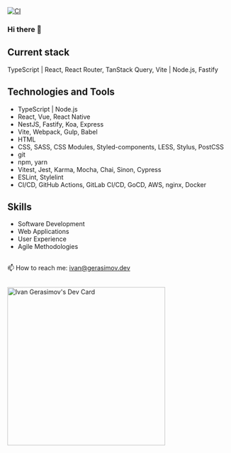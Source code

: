 [![CI](https://github.com/EvanJ0hnson/EvanJ0hnson/actions/workflows/main.yml/badge.svg?branch=master)](https://github.com/EvanJ0hnson/EvanJ0hnson/actions/workflows/main.yml)

### Hi there 👋

## Current stack

TypeScript | React, React Router, TanStack Query, Vite | Node.js, Fastify

## Technologies and Tools

- TypeScript | Node.js
- React, Vue, React Native
- NestJS, Fastify, Koa, Express
- Vite, Webpack, Gulp, Babel
- HTML
- CSS, SASS, CSS Modules, Styled-components, LESS, Stylus, PostCSS
- git
- npm, yarn
- Vitest, Jest, Karma, Mocha, Chai, Sinon, Cypress
- ESLint, Stylelint
- CI/CD, GitHub Actions, GitLab CI/CD, GoCD, AWS, nginx, Docker

## Skills

- Software Development
- Web Applications
- User Experience
- Agile Methodologies

##

📫 How to reach me: ivan@gerasimov.dev

##

<a href="https://app.daily.dev/ivangerasimov"><img src="https://api.daily.dev/devcards/v2/y098t9IX17Ad6S8UPsW6g.png?type=default&r=qlg" width="356" alt="Ivan Gerasimov's Dev Card"/></a>
